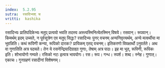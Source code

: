 ```yaml
---
index:  5.2.95
sutra:  रसादिभ्यश् च
vritti:  kashika 
---
```


रसादिभ्यः प्रातिपदिकेभ्यः मतुप् प्रत्ययो भवति तदस्य अस्त्यस्मिनित्येतस्मिन् विषये। रसवान्। रूपवान्। किमर्थम् इदम् उच्यते, न पूर्वसूत्रेण एव मतुप् सिद्धः? रसादिभ्यः पुनर् वचनम् अन्यनिवृत्त्यर्थम्, अन्ये मत्वर्थीया मा भूवन्निति। कथं रूपिणी कन्या, रूपिको दारकः? प्रायिकम् एतद् वचनम्। इतिकरणो विवक्षार्थो ऽनुवर्तते। अथ वा गुणातिति अत्र पठ्यते। तेन ये रसनेन्द्रियादिग्राह्या गुणाः, तेषाम् अत्र पाठः। इह मा भूत्, रूपिणी, रूपिकः इति। शोभायोगो गम्यते। रसिको नटः इत्यत्र भावयोगः। रस। रूप। गन्ध। स्पर्श। शब्द। स्नेह। गुणात्। एकाचः। गुनग्रहणं रसादीनां विशेषणम्।

